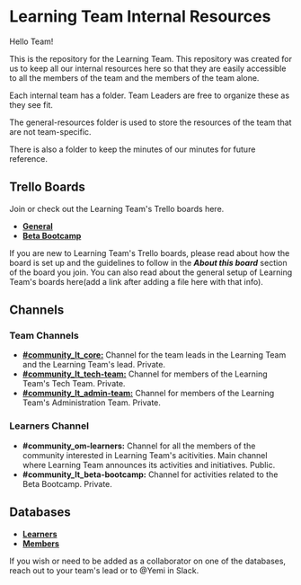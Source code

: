 # Learning Team Internal Resources

Hello Team!

This is the repository for the Learning Team. This repository was created for us to keep all our internal resources here so that they are easily accessible to all the members of the team and the members of the team alone.

Each internal team has a folder. Team Leaders are free to organize these as they see fit.

The general-resources folder is used to store the resources of the team that are not team-specific.

There is also a folder to keep the minutes of our minutes for future reference.

## Trello Boards

Join or check out the Learning Team's Trello boards here.

* **[General](https://trello.com/invite/b/wPV1hmRF/8ddb8564d9da6743ff68d4363a44a835/om-learning-team)**
* **[Beta Bootcamp](https://trello.com/invite/b/NijtzoRQ/f014e557c8b2d036741b67bd2ccc40ae/bootcamp-beta)**

If you are new to Learning Team's Trello boards, please read about how the board is set up and the guidelines to follow in the ***About this board*** section of the board you join. You can also read about the general setup of Learning Team's boards here(add a link after adding a file here with that info).

## Channels

### Team Channels

* **[#community_lt_core:](https://app.slack.com/client/T6963A864/GTZLNFZUK/details/top)** Channel for the team leads in the Learning Team and the Learning Team's lead. Private.
* **[#community_lt_tech-team:](https://app.slack.com/client/T6963A864/G016TNLUNAU/details/top)** Channel for members of the Learning Team's Tech Team. Private.
* **[#community_lt_admin-team:](https://app.slack.com/client/T6963A864/C0183HVKCV6/details/top)** Channel for members of the Learning Team's Administration Team. Private.

### Learners Channel

* **#community_om-learners:** Channel for all the members of the community interested in Learning Team's acitivities. Main channel where Learning Team announces its activities and initiatives. Public.
* **#community_lt_beta-bootcamp:** Channel for activities related to the Beta Bootcamp. Private.


## Databases

* **[Learners](https://airtable.com/shr5kzEqJ6DMFUdZo)**
* **[Members](https://airtable.com/shr5kzEqJ6DMFUdZo)**

If you wish or need to be added as a collaborator on one of the databases, reach out to your team's lead or to @Yemi in Slack.
